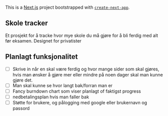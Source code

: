 This is a [Next.js](https://nextjs.org) project bootstrapped with [`create-next-app`](https://nextjs.org/docs/app/api-reference/cli/create-next-app).

## Skole tracker

Et prosjekt for å tracke hvor mye skole du må gjøre for å bli ferdig med alt før eksamen.
Designet for privatister

## Planlagt funksjonalitet

- [ ] Skrive in når en skal være ferdig og hvor mange sider som skal gjøres, hvis man ønsker å gjøre mer eller mindre på noen dager skal man kunne gjøre det.
- [ ] Man skal kunne se hvor langt bak/forran man er
- [ ] Fancy burndown chart som viser planlagt of faktigst progress
- [ ] nedbetalingsplan hvis man faller bak
- [ ] Støtte for brukere, og pålogging med google eller brukernavn og passord